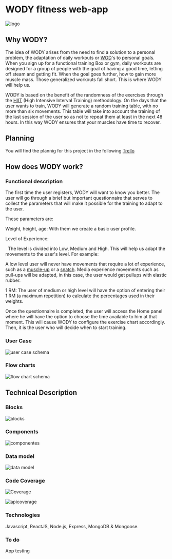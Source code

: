 ﻿# WODY  fitness web-app 

![logo](./images/logo.png)


## Why WODY?

The idea of ​​WODY arises from the need to find a solution to a personal problem, the adaptation of daily workouts or [WOD](https://openboxmagazine.com/que-es-un-wod-entrenamiento-del-dia/)'s to personal goals. When you sign up for a functional training Box or gym, daily workouts are designed for a group of people with the goal of having a good time, letting off steam and getting fit. When the goal goes further, how to gain more muscle mass. Those generalized workouts fall short. This is where WODY will help us.

WODY is based on the benefit of the randomness of the exercises through the [HIIT](https://es.wikipedia.org/wiki/Entrenamiento_de_intervalos_de_alta_intensidad) (High Intensive Interval Training) methodology. On the days that the user wants to train, WODY will generate a random training table, with no more than six movements. This table will take into account the training of the last session of the user so as not to repeat them at least in the next 48 hours. In this way WODY ensures that your muscles have time to recover.

## Planning

You will find the plannig for this project in the following [Trello](https://trello.com/b/uqdv1Gk0/wody-app)


## How does WODY work?


### Functional description

The first time the user registers, WODY will want to know you better. The user will go through a brief but important questionnaire that serves to collect the parameters that will make it possible for the training to adapt to the user.

These parameters are:

Weight, height, age: With them we create a basic user profile.

Level of Experience:

  The level is divided into Low, Medium and High.
This will help us adapt the movements to the user's level. For example:

A low level user will never have movements that require a lot of experience, such as a [muscle-up](https://youtu.be/1fQdBZfIuIY) or a [snatch](https://youtu.be/UBc5N_-xdqo). Media experience movements such as pull-ups will be adapted, in this case, the user would get pullups with elastic rubber.

1 RM: The user of medium or high level will have the option of entering their 1 RM (a maximum repetition) to calculate the percentages used in their weights.

Once the questionnaire is completed, the user will access the Home panel where he will have the option to choose the time available to him at that moment. This will cause WODY to configure the exercise chart accordingly. Then, it is the user who will decide when to start training.


### User Case
![user case schema](./images/usercase.jpg)

### Flow charts

![flow chart schema](./images/ucd1.jpg)


## Technical Description 

### Blocks

![blocks](./images/blocks.jpg)

### Components

![componentes](./images/components.png)

### Data model

![data model](./images/datamodel.jpg)


### Code Coverage

![Coverage](https://img.shields.io/badge/Coverage-99.18%25-green.svg)

![apicoverage](./images/apicoverage.jpg)

### Technologies

Javascript, ReactJS, Node.js, Express, MongoDB & Mongoose.

### To do 
App testing
